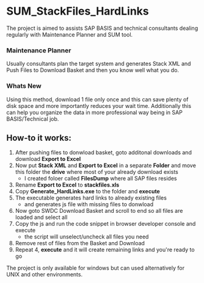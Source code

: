# SUM_StackFiles_HardLinks
The project is aimed to assists SAP BASIS and technical consultants dealing regularly with Maintenance Planner and SUM tool.

### Maintenance Planner
Usually consultants plan the target system and generates Stack XML and Push Files to Download Basket and then you know well what you do.

### Whats New
Using this method, download 1 file only once and this can save plenty of disk space and more importantly reduces your wait time.
Additionally this can help you organize the data in more professional way being in SAP BASIS/Technical job.

## How-to it works:
1. After pushing files to donwload basket, goto additonal downloads and download **Export to Excel**
2. Now put **Stack XML** and **Export to Excel** in a separate **Folder** and move this folder the **drive** where most of your already download exists
   - I created foloer called **FilesDump** where all SAP files resides
3. Rename **Export to Excel** to **stackfiles.xls**
4. Copy **Generate_HardLinks.exe** to the folder and **execute**
5. The executable generates hard links to already existing files
   - and generates js file with missing files to donwload
6. Now goto SWDC Download Basket and scroll to end so all files are loaded and select all
7. Copy the js and run the code snippet in browser developer console and execute
   - the script will unselect/uncheck all files you need
8. Remove rest of files from the Basket and Download
9. Repeat 4, **execute** and it will create remaining links and you're ready to go


The project is only available for windows but can used alternatively for UNIX and other environments. 

